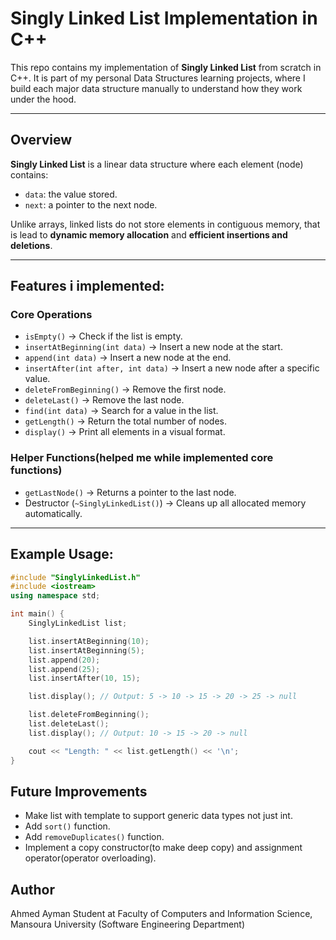 # Singly Linked List Implementation in C++

This repo contains my implementation of **Singly Linked List** from scratch in C++.
It is part of my personal Data Structures learning projects, where I build each major data structure manually to understand how they work under the hood.

---

## Overview

**Singly Linked List** is a linear data structure where each element (node) contains:
- `data`: the value stored.
- `next`: a pointer to the next node.

Unlike arrays, linked lists do not store elements in contiguous memory, that is lead to **dynamic memory allocation** and **efficient insertions and deletions**.

---

## Features i implemented:

### Core Operations
- `isEmpty()` → Check if the list is empty.
- `insertAtBeginning(int data)` → Insert a new node at the start.
- `append(int data)` → Insert a new node at the end.
- `insertAfter(int after, int data)` → Insert a new node after a specific value.
- `deleteFromBeginning()` → Remove the first node.
- `deleteLast()` → Remove the last node.
- `find(int data)` → Search for a value in the list.
- `getLength()` → Return the total number of nodes.
- `display()` → Print all elements in a visual format.

### Helper Functions(helped me while implemented core functions)
- `getLastNode()` → Returns a pointer to the last node.
- Destructor (`~SinglyLinkedList()`) → Cleans up all allocated memory automatically.

---

## Example Usage:

```cpp
#include "SinglyLinkedList.h"
#include <iostream>
using namespace std;

int main() {
    SinglyLinkedList list;

    list.insertAtBeginning(10);
    list.insertAtBeginning(5);
    list.append(20);
    list.append(25);
    list.insertAfter(10, 15);

    list.display(); // Output: 5 -> 10 -> 15 -> 20 -> 25 -> null

    list.deleteFromBeginning();
    list.deleteLast();
    list.display(); // Output: 10 -> 15 -> 20 -> null

    cout << "Length: " << list.getLength() << '\n';
}
```

## Future Improvements

- Make list with template to support generic data types not just int.
- Add `sort()` function.
- Add `removeDuplicates()` function.
- Implement a copy constructor(to make deep copy) and assignment operator(operator overloading).

## Author
Ahmed Ayman 
Student at Faculty of Computers and Information Science, Mansoura University (Software Engineering Department)
